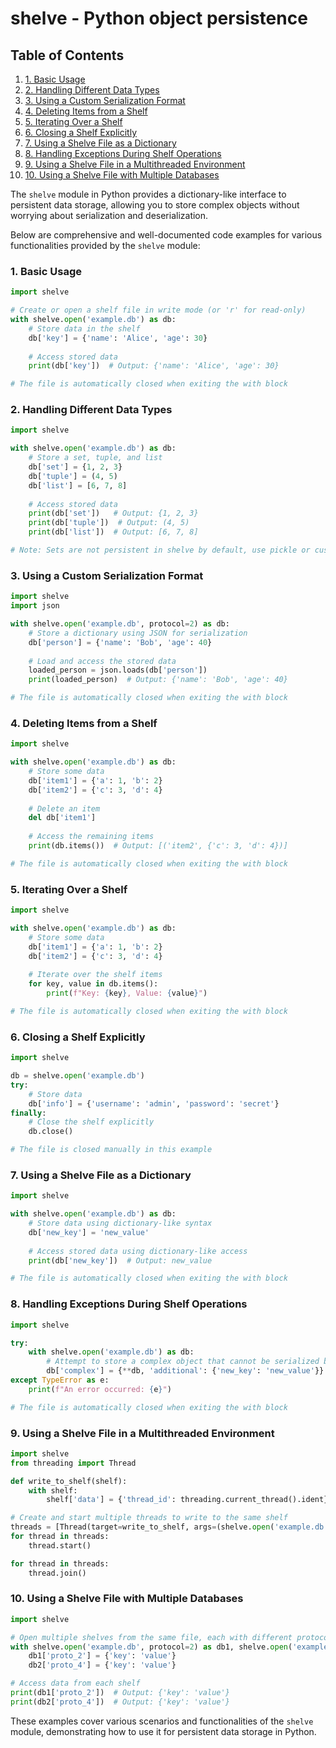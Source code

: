 # shelve - Python object persistence
## Table of Contents

1. [1. Basic Usage](#1-basic-usage)
2. [2. Handling Different Data Types](#2-handling-different-data-types)
3. [3. Using a Custom Serialization Format](#3-using-a-custom-serialization-format)
4. [4. Deleting Items from a Shelf](#4-deleting-items-from-a-shelf)
5. [5. Iterating Over a Shelf](#5-iterating-over-a-shelf)
6. [6. Closing a Shelf Explicitly](#6-closing-a-shelf-explicitly)
7. [7. Using a Shelve File as a Dictionary](#7-using-a-shelve-file-as-a-dictionary)
8. [8. Handling Exceptions During Shelf Operations](#8-handling-exceptions-during-shelf-operations)
9. [9. Using a Shelve File in a Multithreaded Environment](#9-using-a-shelve-file-in-a-multithreaded-environment)
10. [10. Using a Shelve File with Multiple Databases](#10-using-a-shelve-file-with-multiple-databases)



The `shelve` module in Python provides a dictionary-like interface to persistent data storage, allowing you to store complex objects without worrying about serialization and deserialization.

Below are comprehensive and well-documented code examples for various functionalities provided by the `shelve` module:

### 1. Basic Usage

```python
import shelve

# Create or open a shelf file in write mode (or 'r' for read-only)
with shelve.open('example.db') as db:
    # Store data in the shelf
    db['key'] = {'name': 'Alice', 'age': 30}
    
    # Access stored data
    print(db['key'])  # Output: {'name': 'Alice', 'age': 30}

# The file is automatically closed when exiting the with block
```

### 2. Handling Different Data Types

```python
import shelve

with shelve.open('example.db') as db:
    # Store a set, tuple, and list
    db['set'] = {1, 2, 3}
    db['tuple'] = (4, 5)
    db['list'] = [6, 7, 8]
    
    # Access stored data
    print(db['set'])   # Output: {1, 2, 3}
    print(db['tuple'])  # Output: (4, 5)
    print(db['list'])  # Output: [6, 7, 8]

# Note: Sets are not persistent in shelve by default, use pickle or custom serialization if needed
```

### 3. Using a Custom Serialization Format

```python
import shelve
import json

with shelve.open('example.db', protocol=2) as db:
    # Store a dictionary using JSON for serialization
    db['person'] = {'name': 'Bob', 'age': 40}
    
    # Load and access the stored data
    loaded_person = json.loads(db['person'])
    print(loaded_person)  # Output: {'name': 'Bob', 'age': 40}

# The file is automatically closed when exiting the with block
```

### 4. Deleting Items from a Shelf

```python
import shelve

with shelve.open('example.db') as db:
    # Store some data
    db['item1'] = {'a': 1, 'b': 2}
    db['item2'] = {'c': 3, 'd': 4}
    
    # Delete an item
    del db['item1']
    
    # Access the remaining items
    print(db.items())  # Output: [('item2', {'c': 3, 'd': 4})]

# The file is automatically closed when exiting the with block
```

### 5. Iterating Over a Shelf

```python
import shelve

with shelve.open('example.db') as db:
    # Store some data
    db['item1'] = {'a': 1, 'b': 2}
    db['item2'] = {'c': 3, 'd': 4}
    
    # Iterate over the shelf items
    for key, value in db.items():
        print(f"Key: {key}, Value: {value}")

# The file is automatically closed when exiting the with block
```

### 6. Closing a Shelf Explicitly

```python
import shelve

db = shelve.open('example.db')
try:
    # Store data
    db['info'] = {'username': 'admin', 'password': 'secret'}
finally:
    # Close the shelf explicitly
    db.close()

# The file is closed manually in this example
```

### 7. Using a Shelve File as a Dictionary

```python
import shelve

with shelve.open('example.db') as db:
    # Store data using dictionary-like syntax
    db['new_key'] = 'new_value'
    
    # Access stored data using dictionary-like access
    print(db['new_key'])  # Output: new_value

# The file is automatically closed when exiting the with block
```

### 8. Handling Exceptions During Shelf Operations

```python
import shelve

try:
    with shelve.open('example.db') as db:
        # Attempt to store a complex object that cannot be serialized by default
        db['complex'] = {**db, 'additional': {'new_key': 'new_value'}}
except TypeError as e:
    print(f"An error occurred: {e}")

# The file is automatically closed when exiting the with block
```

### 9. Using a Shelve File in a Multithreaded Environment

```python
import shelve
from threading import Thread

def write_to_shelf(shelf):
    with shelf:
        shelf['data'] = {'thread_id': threading.current_thread().ident}

# Create and start multiple threads to write to the same shelf
threads = [Thread(target=write_to_shelf, args=(shelve.open('example.db'),)) for _ in range(5)]
for thread in threads:
    thread.start()

for thread in threads:
    thread.join()
```

### 10. Using a Shelve File with Multiple Databases

```python
import shelve

# Open multiple shelves from the same file, each with different protocols
with shelve.open('example.db', protocol=2) as db1, shelve.open('example.db', protocol=4) as db2:
    db1['proto_2'] = {'key': 'value'}
    db2['proto_4'] = {'key': 'value'}

# Access data from each shelf
print(db1['proto_2'])  # Output: {'key': 'value'}
print(db2['proto_4'])  # Output: {'key': 'value'}
```

These examples cover various scenarios and functionalities of the `shelve` module, demonstrating how to use it for persistent data storage in Python.

